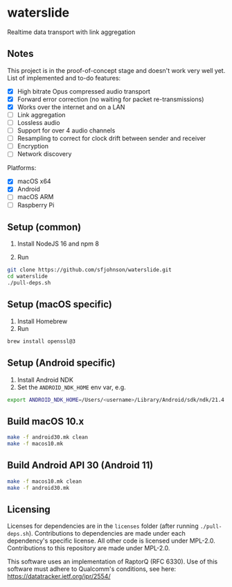 # waterslide

Realtime data transport with link aggregation

## Notes

This project is in the proof-of-concept stage and doesn't work very well yet. List of implemented and to-do features:

- [x] High bitrate Opus compressed audio transport
- [x] Forward error correction (no waiting for packet re-transmissions)
- [x] Works over the internet and on a LAN
- [ ] Link aggregation
- [ ] Lossless audio
- [ ] Support for over 4 audio channels
- [ ] Resampling to correct for clock drift between sender and receiver
- [ ] Encryption
- [ ] Network discovery

Platforms:

- [x] macOS x64
- [x] Android
- [ ] macOS ARM
- [ ] Raspberry Pi

## Setup (common)

1. Install NodeJS 16 and npm 8

2. Run
```sh
git clone https://github.com/sfjohnson/waterslide.git
cd waterslide
./pull-deps.sh
```

## Setup (macOS specific)

1. Install Homebrew
2. Run
```sh
brew install openssl@3
```

## Setup (Android specific)

1. Install Android NDK
2. Set the `ANDROID_NDK_HOME` env var, e.g.
```sh
export ANDROID_NDK_HOME=/Users/<username>/Library/Android/sdk/ndk/21.4.7075529
```

## Build macOS 10.x

```sh
make -f android30.mk clean
make -f macos10.mk
```

## Build Android API 30 (Android 11)

```sh
make -f macos10.mk clean
make -f android30.mk
```

## Licensing

Licenses for dependencies are in the `licenses` folder (after running `./pull-deps.sh`). Contributions to dependencies are made under each dependency's specific license. All other code is licensed under MPL-2.0. Contributions to this repository are made under MPL-2.0.

This software uses an implementation of RaptorQ (RFC 6330). Use of this software must adhere to Qualcomm's conditions, see here: https://datatracker.ietf.org/ipr/2554/
